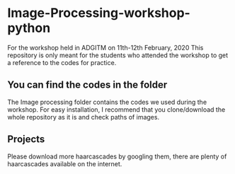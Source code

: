 # Image-Processing-workshop-python
For the workshop held in ADGITM on 11th-12th February, 2020
This repository is only meant for the students who attended the workshop to get a reference to the codes for practice.

## You can find the codes in the folder

The Image processing folder contains the codes we used during the workshop. 
For easy installation, I recommend that you clone/download the whole repository as it is and check paths of images.

## Projects

Please download more haarcascades by googling them, there are plenty of haarcascades available on the internet.

